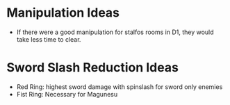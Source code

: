 # Manipulation Ideas
- If there were a good manipulation for stalfos rooms in D1, they would take less time to clear.

# Sword Slash Reduction Ideas
- Red Ring: highest sword damage with spinslash for sword only enemies
- Fist Ring: Necessary for Magunesu
